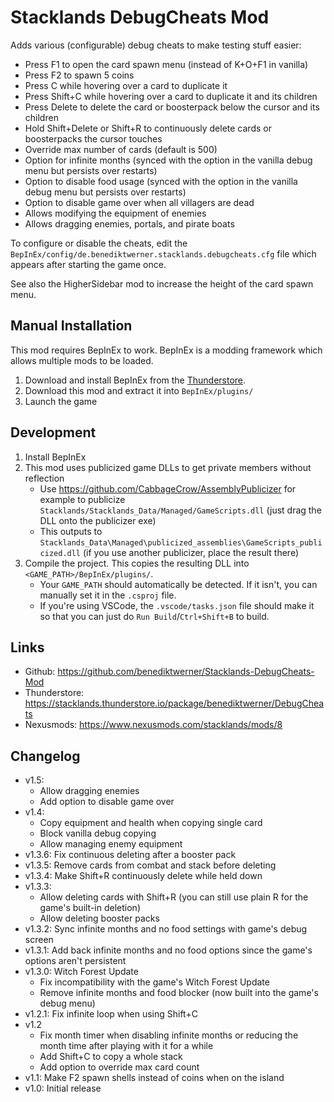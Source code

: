 # Stacklands DebugCheats Mod

Adds various (configurable) debug cheats to make testing stuff easier:

- Press F1 to open the card spawn menu (instead of K+O+F1 in vanilla)
- Press F2 to spawn 5 coins
- Press C while hovering over a card to duplicate it
- Press Shift+C while hovering over a card to duplicate it and its children
- Press Delete to delete the card or boosterpack below the cursor and its children
- Hold Shift+Delete or Shift+R to continuously delete cards or boosterpacks the cursor touches
- Override max number of cards (default is 500)
- Option for infinite months (synced with the option in the vanilla debug menu but persists over restarts)
- Option to disable food usage (synced with the option in the vanilla debug menu but persists over restarts)
- Option to disable game over when all villagers are dead
- Allows modifying the equipment of enemies
- Allows dragging enemies, portals, and pirate boats

To configure or disable the cheats, edit the `BepInEx/config/de.benediktwerner.stacklands.debugcheats.cfg` file which appears after starting the game once.

See also the HigherSidebar mod to increase the height of the card spawn menu.

## Manual Installation

This mod requires BepInEx to work. BepInEx is a modding framework which allows multiple mods to be loaded.

1. Download and install BepInEx from the [Thunderstore](https://stacklands.thunderstore.io/package/BepInEx/BepInExPack_Stacklands/).
2. Download this mod and extract it into `BepInEx/plugins/`
3. Launch the game

## Development

1. Install BepInEx
2. This mod uses publicized game DLLs to get private members without reflection
   - Use https://github.com/CabbageCrow/AssemblyPublicizer for example to publicize `Stacklands/Stacklands_Data/Managed/GameScripts.dll` (just drag the DLL onto the publicizer exe)
   - This outputs to `Stacklands_Data\Managed\publicized_assemblies\GameScripts_publicized.dll` (if you use another publicizer, place the result there)
3. Compile the project. This copies the resulting DLL into `<GAME_PATH>/BepInEx/plugins/`.
   - Your `GAME_PATH` should automatically be detected. If it isn't, you can manually set it in the `.csproj` file.
   - If you're using VSCode, the `.vscode/tasks.json` file should make it so that you can just do `Run Build`/`Ctrl+Shift+B` to build.

## Links

- Github: https://github.com/benediktwerner/Stacklands-DebugCheats-Mod
- Thunderstore: https://stacklands.thunderstore.io/package/benediktwerner/DebugCheats
- Nexusmods: https://www.nexusmods.com/stacklands/mods/8

## Changelog

- v1.5:
  - Allow dragging enemies
  - Add option to disable game over
- v1.4:
  - Copy equipment and health when copying single card
  - Block vanilla debug copying
  - Allow managing enemy equipment
- v1.3.6: Fix continuous deleting after a booster pack
- v1.3.5: Remove cards from combat and stack before deleting
- v1.3.4: Make Shift+R continuously delete while held down
- v1.3.3:
  - Allow deleting cards with Shift+R (you can still use plain R for the game's built-in deletion)
  - Allow deleting booster packs
- v1.3.2: Sync infinite months and no food settings with game's debug screen
- v1.3.1: Add back infinite months and no food options since the game's options aren't persistent
- v1.3.0: Witch Forest Update
  - Fix incompatibility with the game's Witch Forest Update
  - Remove infinite months and food blocker (now built into the game's debug menu)
- v1.2.1: Fix infinite loop when using Shift+C
- v1.2
  - Fix month timer when disabling infinite months or reducing the month time after playing with it for a while
  - Add Shift+C to copy a whole stack
  - Add option to override max card count
- v1.1: Make F2 spawn shells instead of coins when on the island
- v1.0: Initial release
